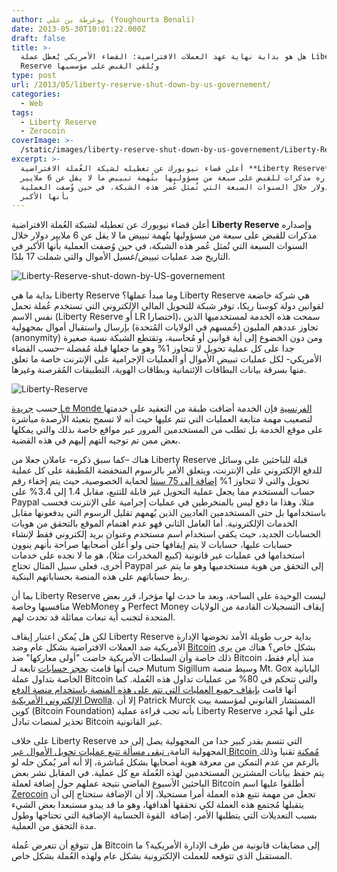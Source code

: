 ```yaml
---
author: يوغرطة بن علي (Youghourta Benali)
date: 2013-05-30T10:01:22.000Z
draft: false
title: >-
  هل هو بداية نهاية عهد العملات الافتراضية: القضاء الأمريكي يُعطل عملة Liberty
  Reserve ويُلقي القبض على مؤسسيها
type: post
url: /2013/05/liberty-reserve-shut-down-by-us-governement/
categories:
  - Web
tags:
  - Liberty Reserve
  - Zerocoin
coverImage: >-
  /static/images/liberty-reserve-shut-down-by-us-governement/Liberty-Reserve-shut-down-by-US-governement.jpg
excerpt: >-
  أعلن قضاء نيويورك عن تعطيله لشبكة العُملة الافتراضية **Liberty Reserve**
  وإصداره مذكرات للقبض على سبعة من مسؤوليها بتُهمة تبييض ما لا يقل عن 6 ملايير
  دولار خلال السنوات السبعة التي تُمثل عُمر هذه الشبكة، في حين وُصفت العملية
  بأنها الأكبر
---
```

أعلن قضاء نيويورك عن تعطيله لشبكة العُملة الافتراضية **Liberty Reserve** وإصداره مذكرات للقبض على سبعة من مسؤوليها بتُهمة تبييض ما لا يقل عن 6 ملايير دولار خلال السنوات السبعة التي تُمثل عُمر هذه الشبكة، في حين وُصفت العملية بأنها الأكبر في التاريخ ضد عمليات تبييض/غسيل الأموال والتي شملت 17 بلدًا.

![Liberty-Reserve-shut-down-by-US-governement](/static/images/liberty-reserve-shut-down-by-us-governement/Liberty-Reserve-shut-down-by-US-governement.jpg)

بداية ما هي Liberty Reserve وما مبدأ عملها؟ Liberty Reserve هي شركة خاضعة لقوانين دولة كوستا ريكا، توفر شبكة للتحويل المالي الإلكتروني التي تستخدم عُملة تحمل نفس الاسم (Liberty Reserve أو LR اختصارا)، سمحت هذه الخدمة لمستخدميها الذين تجاوز عددهم المليون (خُمسهم في الولايات المُتحدة) بإرسال واستقبال أموال بمجهولية (anonymity) ومن دون الخضوع إلى أية قوانين أو مُحاسبة، وتقتطع الشبكة نسبة صغيرة جدا على كل عملية تحويل لا تتجاوز 1% وهو ما جعلها قبلة مُفضلة –حسب القضاء الأمريكي- لكل عمليات تبييض الأموال أو العمليات الإجرامية على الإنترنت خاصة ما تعلق منها بسرقة بيانات البطاقات الإئتمانية وبطاقات الهوية، التطبيقات المُقرصنة وغيرها.

![Liberty-Reserve](/static/images/liberty-reserve-shut-down-by-us-governement/Liberty-Reserve.jpg)

حسب [جريدة Le Monde الفرنسية](http://www.lemonde.fr/economie/article/2013/05/29/le-site-de-paiement-en-ligne-liberty-reserve-accuse-de-blanchiment\_3419963\_3234.html) فإن الخدمة أضافت طبقة من التعقيد على خدمتها لتصعيب مهمة متابعة العمليات التي تتم عليها حيث أنه لا تسمح بتعبئة الأرصدة مباشرة على موقع الخدمة بل تطلب من المستخدمين المرور عبر مواقع خاصة بذلك والتي يمكلها بعض ممن تم توجيه التهم إليهم في هذه القضية.

هناك –كما سبق ذكره- عاملان جعلا من Liberty Reserve قبلة للباحثين على وسائل للدفع الإلكتروني على الإنترنت، ويتعلق الأمر بالرسوم المنخفضة المُطبقة على كل عملية تحويل والتي لا تتجاوز 1% [إضافة إلى 75 سنتا](http://online.wsj.com/article/SB10001424127887323855804578511121238052256.html?mod=business_newsreel) لحماية الخصوصيةـ حيث يتم إخفاء رقم حساب المستخدم مما يجعل عملية التحويل غير قابلة للتتبع، مقابل 1.4 إلى 3.4% على Paypal مثلا، وهذا ما دفع ليس بالمنخرطين في عمليات إجرامية على الإنترنت فحسب باستخدامها بل حتى المستخدمين العاديين الذين يُهمهم تقليل الرسوم التي يدفعونها مقابل الخدمات الإلكترونية. أما العامل الثاني فهو عدم اهتمام الموقع بالتحقق من هويات الحسابات الجديد، حيث يكفي استخدام اسم مستخدم وعنوان بريد إلكتروني فقط لإنشاء حسابات عليها، حسابات لا يتم إيقافها حتى ولو أعلن أصحابها صراحة بأنهم ينوون استخدامها في عمليات غير قانونية (كبيع المخدرات مثلا)، هو ما لا نجده على خدمات أخرى، فعلى سبيل المثال تحتاج Paypal إلى التحقق من هوية مستخدميها وهو ما يتم عبر ربط حساباتهم على هذه المنصة بحساباتهم البنكية.

بما أن Liberty Reserve ليست الوحيدة على الساحة، وبعد ما حدث لها مؤخرا، قرر بعض منافسيها وخاصة WebMoney و Perfect Money إيقاف التسجيلات القادمة من الولايات المتحدة لتجنب أية تبعات مماثلة قد تحدث لهم.

لكن هل يُمكن اعتبار إيقاف Liberty Reserve بداية حرب طويلة الأمد تخوضها الإدارة الأمريكية ضد العملات الافتراضية بشكل عام وضد [Bitcoin](https://www.it-scoop.com/2013/05/bitcoin/) بشكل خاص؟ هناك من يرى ذلك خاصة وأن السلطات الأمريكية خاضت "أولى معاركها" ضد Bitcoin منذ أيام فقط، حيث أنها قامت [بحجز حسابات](http://www.forbes.com/sites/petercohan/2013/05/29/after-liberty-reserve-shut-down-is-bitcoin-next/) تابعة لـ Mutum Sigillum وسيط منصة Mt. Gox اليابانية الخاصة بتداول عملة Bitcoin والتي تتحكم في 80% من عمليات تداول هذه العُملة. كما أنها قامت [بإيقاف جميع العمليات التي تتم على هذه المنصة باستخدام منصة الدفع الإلكتروني الأمريكية Dwolla](http://siliconangle.com/blog/2013/05/15/bitcoining-just-got-a-bit-more-complicated-no-thanks-to-dwolla/). إلا أن Patrick Murck المستشار القانوني لمؤسسة بيت كوين (Bitcoin Foundation) بأنه تجب قراءة عملية Liberty Reserve على أنها مُجرد تحذير لمنصات تبادل Bitcoin غير القانونية.

على خلاف Liberty Reserve التي تتسم بقدر كبير جدا من المجهولية يصل إلى حد المجهولية التامة[، تبقى مسألة تتبع عمليات تحويل الأموال عبر Bitcoin مُمكنة](http://bits.blogs.nytimes.com/2013/05/29/bitcoin-is-not-anonymous-but-it-could-be/) تقنيا وذلك بالرغم من عدم التمكن من معرفة هوية أصحابها بشكل مُباشرة، إلا أنه أمر يُمكن حله لو يتم حفظ بيانات المشترين المستخدمين لهذه العُملة مع كل عملية. في المقابل نشر بعض الباحثين الأسبوع الماضي نتيجة عملهم حول إضافة لعملة Bitcoin أطلقوا عليها اسم [Zerocoin](http://spar.isi.jhu.edu/~mgreen/ZerocoinOakland.pdf) تجعل من مهمة تتبع هذه العملة أمرا مستحيلا، إلا أن الإضافة ستحتاج إلى أن يتقبلها مُجتمع هذه العملة لكي تحققها أهدافها، وهو ما قد يبدو مستبعدا بعض الشيء بسبب التعديلات التي يتطلبها الأمر، إضافة  القوة الحسابية الإضافية التي تحتاجها وطول مدة التحقق من العملية.

هل تتوقع أن تتعرض عُملة Bitcoin إلى مضايقات قانونية من طرف الإدارة الأمريكية؟ ما المستقبل الذي تتوقعه للعملت الإلكترونية بشكل عام ولهذه العُملة بشكل خاص.
